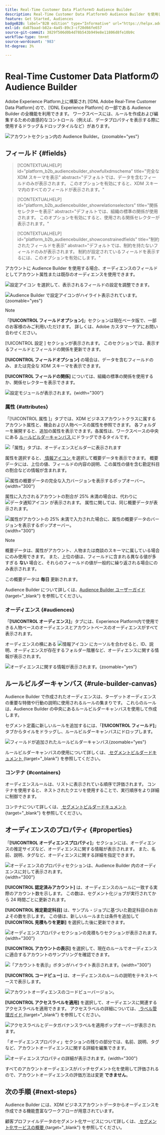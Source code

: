 ```yaml
---
title: Real-Time Customer Data Platformの Audience Builder
description: Real-Time Customer Data Platformの Audience Builder を使用してオーディエンスを作成する方法を説明します。
feature: Get Started, Audiences
badgeB2B: label="B2B edition" type="Informative" url="https://helpx.adobe.com/legal/product-descriptions/real-time-customer-data-platform-b2b-edition-prime-and-ultimate-packages.html newtab=true"
exl-id: da87baad-b82a-4a45-89c3-cf20d66fe657
source-git-commit: 3829f506d0b4d78b543b949e8e11806d8fe10b9c
workflow-type: tm+mt
source-wordcount: '983'
ht-degree: 3%

---
```


# Real-Time Customer Data Platformの Audience Builder

Adobe Experience Platform上に構築され [!DNL Adobe Real-Time Customer Data Platform] ので、[!DNL Experience Platform] の一部である Audience Builder の全機能を利用できます。 ワークスペースには、ルールを作成および編集するための直感的なコントロール（例えば、データプロパティを表示する際に使用するドラッグ＆ドロップタイルなど）があります。

![ アカウントセクション内の Audience Builder。](../assets/segmentation/audience-builder/audience-builder.png){zoomable="yes"}

## フィールド {#fields}

>[!CONTEXTUALHELP]
>id="platform_b2b_audiencebuilder_showfullxdmschema"
>title="完全な XDM スキーマを表示"
>abstract="デフォルトでは、データを含むフィールドのみが表示されます。 このオプションを有効にすると、XDM スキーマ内のすべてのフィールドが表示されます。"

>[!CONTEXTUALHELP]
>id="platform_b2b_audiencebuilder_showrelationselectors"
>title="関係セレクターを表示"
>abstract="デフォルトでは、組織の標準の関係が使用されます。 このオプションを有効にすると、使用される関係セレクターが表示されます。"

>[!CONTEXTUALHELP]
>id="platform_b2b_audiencebuilder_showconstrainedfields"
>title="制約されたフィールドを表示"
>abstract="デフォルトでは、制約を持たないフィールドのみが表示されます。 制約が設定されているフィールドを表示するには、このオプションを有効にします。"

アカウントに Audience Builder を使用する場合、オーディエンスのフィールドとしてアカウント属性または既存のオーディエンスを使用できます。

![ 設定アイコン ](../../images/icons/settings.png) を選択して、表示されるフィールドの設定を調整できます。

![Audience Builder で設定アイコンがハイライト表示されています。](../assets/segmentation/audience-builder/select-settings.png){zoomable="yes"}

>[!NOTE]
>
>「**[!UICONTROL フィールドオプション]**」セクションは現在ベータ版で、一部のお客様のみご利用いただけます。 詳しくは、Adobe カスタマーケアにお問い合わせください。

[!UICONTROL  設定 ] セクションが表示されます。 このセクションでは、表示するフィールドとフィールドの関係を更新できます。

**[!UICONTROL フィールドオプション]** の場合は、データを含むフィールドのみ、または完全な XDM スキーマを表示できます。

**[!UICONTROL フィールドの関係]** については、組織の標準の関係を使用するか、関係セレクターを表示できます。

![ 設定モジュールが表示されます。](../assets/segmentation/audience-builder/settings.png){width="300"}

### 属性 {#attributes}

「[!UICONTROL  属性 ]」タブでは、XDM ビジネスアカウントクラスに属するアカウント属性と、機会および人物ベースの属性を参照できます。 各フォルダーを展開すると、追加の属性を表示できます。各属性は、ワークスペースの中央にある [ ルールビルダーキャンバス ](#rule-builder-canvas) にドラッグできるタイルです。

![ 「属性」タブは、オーディエンスビルダーに表示されます ](../assets/segmentation/audience-builder/attributes.png)

属性を選択すると、[ 情報アイコン ](../../images/icons/info.png) を選択して概要データを表示できます。 概要データには、上位の値、フィールドの内容の説明、この属性の値を含む勘定科目の割合などの情報が含まれます。

![ 属性の概要データの完全な入力バージョンを表示するポップオーバー。](../assets/segmentation/audience-builder/full-summary-data.png){width="300"}

属性に入力されるアカウントの割合が 25% 未満の場合は、代わりに ![ データ通知アイコン ](../../images/icons/data-notice.png) が表示されます。 属性に関しては、同じ概要データが表示されます。

![ 属性がアカウントの 25% 未満で入力された場合に、属性の概要データのバージョンを表示するポップオーバー。](../assets/segmentation/audience-builder/empty-summary-data.png){width="300"}

>[!NOTE]
>
>概要データは、属性がアカウント、人物または商談のスキーマに属している場合にのみ使用できます。 また、上位の値は、フィールドに含まれる異なる値が多すぎる **ない** 場合と、それらのフィールドの値が一般的に繰り返される場合にのみ表示されます。
>
>この概要データは **毎日** 更新されます。

Audience Builder について詳しくは、[Audience Builder ユーザーガイド ](../../segmentation/ui/segment-builder.md){target="_blank"} を参照してください。

### オーディエンス {#audiences}

「**[!UICONTROL オーディエンス]**」タブには、Experience Platform内で使用できる人物ベースのオーディエンスとアカウントベースのオーディエンスがすべて表示されます。

オーディエンスの横にある ![ 情報アイコン ](../../images/icons/info.png) にカーソルを合わせると、ID、説明、オーディエンスが存在するフォルダー階層など、オーディエンスに関する情報が表示されます。

![ オーディエンスに関する情報が表示されます。](../assets/segmentation/audience-builder/audience-information.png){zoomable="yes"}

## ルールビルダーキャンバス {#rule-builder-canvas}

Audience Builder で作成されたオーディエンスは、ターゲットオーディエンスの重要な特徴や行動の説明に使用されるルールの集まりです。 これらのルールは、Audience Builder の中央にあるルールビルダーキャンバスを使用して作成します。

セグメント定義に新しいルールを追加するには、「**[!UICONTROL フィールド]**」タブからタイルをドラッグし、ルールビルダーキャンバスにドロップします。

![ フィールドが追加されたルールビルダーキャンバス ](../assets/segmentation/audience-builder/added-field.png){zoomable="yes"}

ルールビルダーキャンバスの使用について詳しくは、[ セグメントビルダードキュメント ](../../segmentation/ui/segment-builder.md#rule-builder-canvas){target="_blank"} を参照してください。

### コンテナ {#containers}

オーディエンスルールは、リストに表示されている順序で評価されます。 コンテナを使用すると、ネストされたクエリを使用することで、実行順序をより詳細に制御できます。

コンテナについて詳しくは、[ セグメントビルダードキュメント ](../../segmentation/ui/segment-builder.md#containers){target="_blank"} を参照してください。

## オーディエンスのプロパティ {#properties}

「**[!UICONTROL オーディエンスプロパティ]**」セクションには、オーディエンスの推定サイズなど、オーディエンスに関する情報が表示されます。 また、名前、説明、タグなど、オーディエンスに関する詳細を指定できます。

![ オーディエンスのプロパティセクションは、Audience Builder 内のオーディエンスに対して表示されます。](../assets/segmentation/audience-builder/audience-properties.png){width="300"}

**[!UICONTROL 認定済みアカウント]** は、オーディエンスのルールに一致する実際のアカウント数を示します。 この数は、セグメント化ジョブが実行されてから 24 時間ごとに更新されます。

**[!UICONTROL 推定勘定科目]** は、サンプル・ジョブに基づいた勘定科目のおおよその数を示します。 この値は、新しいルールまたは条件を追加して **[!UICONTROL 見積もりを更新]** を選択した後に更新できます。

![ オーディエンスプロパティセクションの見積もりセクションが表示されます。](../assets/segmentation/audience-builder/account-estimates.png){width="300"}

**[!UICONTROL アカウントの表示]** を選択して、現在のルールでオーディエンスに適合するアカウントのサンプリングを確認できます。

![ 「アカウントを表示」ボタンがハイライト表示されます。](../assets/segmentation/audience-builder/view-accounts.png){width="300"}

**[!UICONTROL コードビュー]** は、オーディエンスのルールの説明をテキストベースで表示します。

![ アカウントオーディエンスのコードビューバージョン。](../assets/segmentation/audience-builder/code-view.png)

**[!UICONTROL アクセスラベルを適用]** を選択して、オーディエンスに関連するアクセスラベルを適用できます。 アクセスラベルの詳細については、[ ラベル管理ガイド ](../../access-control/abac/ui/labels.md){target="_blank"} を参照してください。

![ アクセスラベルとデータガバナンスラベルを適用ポップオーバーが表示されます。](../assets/segmentation/audience-builder/apply-access-labels.png)

「オーディエンスプロパティ」セクションの残りの部分では、名前、説明、タグなど、アカウントオーディエンスに関する詳細を編集できます。

![ オーディエンスプロパティの詳細が表示されます。](../assets/segmentation/audience-builder/audience-details.png){width="300"}

すべてのアカウントオーディエンスがバッチセグメント化を使用して評価されるので、アカウントオーディエンスの評価方法は変更 **できません**。

## 次の手順 {#next-steps}

Audience Builder には、XDM ビジネスアカウントデータからオーディエンスを作成できる機能豊富なワークフローが用意されています。

顧客プロファイルデータのセグメント化サービスについて詳しくは、[ セグメント化サービスの概要 ](../../segmentation/home.md){target="_blank"} を参照してください。
